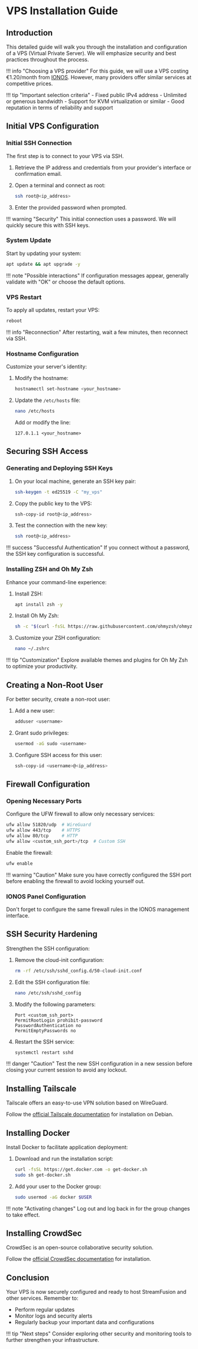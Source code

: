 # VPS Installation Guide

## Introduction

This detailed guide will walk you through the installation and configuration of a VPS (Virtual Private Server). We will emphasize security and best practices throughout the process.

!!! info "Choosing a VPS provider"
    For this guide, we will use a VPS costing €1.20/month from [IONOS](https://www.ionos.fr/serveur-cloud). However, many providers offer similar services at competitive prices.

!!! tip "Important selection criteria"
    - Fixed public IPv4 address
    - Unlimited or generous bandwidth
    - Support for KVM virtualization or similar
    - Good reputation in terms of reliability and support

## Initial VPS Configuration

### Initial SSH Connection

The first step is to connect to your VPS via SSH.

1. Retrieve the IP address and credentials from your provider's interface or confirmation email.
2. Open a terminal and connect as root:

   ```bash
   ssh root@<ip_address>
   ```

3. Enter the provided password when prompted.

!!! warning "Security"
    This initial connection uses a password. We will quickly secure this with SSH keys.

### System Update

Start by updating your system:

```bash
apt update && apt upgrade -y
```

!!! note "Possible interactions"
    If configuration messages appear, generally validate with "OK" or choose the default options.

### VPS Restart

To apply all updates, restart your VPS:

```bash
reboot
```

!!! info "Reconnection"
    After restarting, wait a few minutes, then reconnect via SSH.

### Hostname Configuration

Customize your server's identity:

1. Modify the hostname:
   ```bash
   hostnamectl set-hostname <your_hostname>
   ```

2. Update the `/etc/hosts` file:
   ```bash
   nano /etc/hosts
   ```
   Add or modify the line:
   ```
   127.0.1.1 <your_hostname>
   ```

## Securing SSH Access

### Generating and Deploying SSH Keys

1. On your local machine, generate an SSH key pair:
   ```bash
   ssh-keygen -t ed25519 -C "my_vps"
   ```

2. Copy the public key to the VPS:
   ```bash
   ssh-copy-id root@<ip_address>
   ```

3. Test the connection with the new key:
   ```bash
   ssh root@<ip_address>
   ```

!!! success "Successful Authentication"
    If you connect without a password, the SSH key configuration is successful.

### Installing ZSH and Oh My Zsh

Enhance your command-line experience:

1. Install ZSH:
   ```bash
   apt install zsh -y
   ```

2. Install Oh My Zsh:
   ```bash
   sh -c "$(curl -fsSL https://raw.githubusercontent.com/ohmyzsh/ohmyzsh/master/tools/install.sh)"
   ```

3. Customize your ZSH configuration:
   ```bash
   nano ~/.zshrc
   ```

!!! tip "Customization"
    Explore available themes and plugins for Oh My Zsh to optimize your productivity.

## Creating a Non-Root User

For better security, create a non-root user:

1. Add a new user:
   ```bash
   adduser <username>
   ```

2. Grant sudo privileges:
   ```bash
   usermod -aG sudo <username>
   ```

3. Configure SSH access for this user:
   ```bash
   ssh-copy-id <username>@<ip_address>
   ```

## Firewall Configuration

### Opening Necessary Ports

Configure the UFW firewall to allow only necessary services:

```bash
ufw allow 51820/udp  # WireGuard
ufw allow 443/tcp    # HTTPS
ufw allow 80/tcp     # HTTP
ufw allow <custom_ssh_port>/tcp  # Custom SSH
```

Enable the firewall:

```bash
ufw enable
```

!!! warning "Caution"
    Make sure you have correctly configured the SSH port before enabling the firewall to avoid locking yourself out.

### IONOS Panel Configuration

Don't forget to configure the same firewall rules in the IONOS management interface.

## SSH Security Hardening

Strengthen the SSH configuration:

1. Remove the cloud-init configuration:
   ```bash
   rm -rf /etc/ssh/sshd_config.d/50-cloud-init.conf
   ```

2. Edit the SSH configuration file:
   ```bash
   nano /etc/ssh/sshd_config
   ```

3. Modify the following parameters:
   ```
   Port <custom_ssh_port>
   PermitRootLogin prohibit-password
   PasswordAuthentication no
   PermitEmptyPasswords no
   ```

4. Restart the SSH service:
   ```bash
   systemctl restart sshd
   ```

!!! danger "Caution"
    Test the new SSH configuration in a new session before closing your current session to avoid any lockout.

## Installing Tailscale

Tailscale offers an easy-to-use VPN solution based on WireGuard.

Follow the [official Tailscale documentation](https://tailscale.com/kb/1085/install-debian/) for installation on Debian.

## Installing Docker

Install Docker to facilitate application deployment:

1. Download and run the installation script:
   ```bash
   curl -fsSL https://get.docker.com -o get-docker.sh
   sudo sh get-docker.sh
   ```

2. Add your user to the Docker group:
   ```bash
   sudo usermod -aG docker $USER
   ```

!!! note "Activating changes"
    Log out and log back in for the group changes to take effect.

## Installing CrowdSec

CrowdSec is an open-source collaborative security solution.

Follow the [official CrowdSec documentation](https://doc.crowdsec.net/docs/getting_started/installation/) for installation.

## Conclusion

Your VPS is now securely configured and ready to host StreamFusion and other services. Remember to:

- Perform regular updates
- Monitor logs and security alerts
- Regularly backup your important data and configurations

!!! tip "Next steps"
    Consider exploring other security and monitoring tools to further strengthen your infrastructure.
